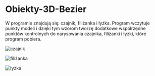 # Obiekty-3D-Bezier

W programie znajdują się: czajnik, filiżanka i łyżka. Program wczytuje punkty modeli i dzięki tym wzorom tworzę dodatkowe współrzędne punktów kontrolnych do narysowania czajnika, filiżanki i łyzki, które program pobiera.

![czajnik](https://user-images.githubusercontent.com/80594097/114437523-f4edff00-9bc6-11eb-8674-89c41ba6d65a.png)

![filiżanka](https://user-images.githubusercontent.com/80594097/114437525-f5869580-9bc6-11eb-99ef-ef4c1de6e732.png)

![łyżka](https://user-images.githubusercontent.com/80594097/114437528-f61f2c00-9bc6-11eb-8554-5d36ff74cee6.png)

